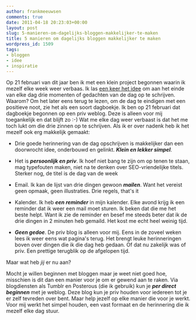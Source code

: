```yaml
---
author: frankmeeuwsen
comments: true
date: 2011-04-18 20:23:03+00:00
layout: post
slug: 5-manieren-om-dagelijks-bloggen-makkelijker-te-maken
title: 5 manieren om dagelijks bloggen makkelijker te maken
wordpress_id: 1509
tags:
- bloggen
- idee
- inspiratie
---
```


Op 21 februari van dit jaar ben ik met een klein project begonnen waarin ik mezelf elke week weer verbaas. Ik las [een keer het idee](http://threehappythings.wordpress.com/) om aan het einde van elke dag drie momenten of gedachten van de dag op te schrijven. Waarom? Om het later eens terug te lezen, om de dag te eindigen met een positieve noot, zie het als een soort dagboekje. Ik ben op 21 februari dat dagboekje begonnen op een priv weblog. Deze is alleen voor mij toegankelijk en dat blijft zo :-) Wat me elke dag weer verbaast is dat het me toch lukt om die drie zinnen op te schrijven. Als ik er over nadenk heb ik het mezelf ook erg makkelijk gemaakt:



	
  * Drie goede herinnering van de dag opschrijven is makkelijker dan een doorwrocht idee, onderbouwd en gelinkt. _**Klein en lekker simpel**_.

	
  * Het is _**persoonlijk en priv**_. Ik hoef niet bang te zijn om op tenen te staan, mag typefouten maken, niet na te denken over SEO-vriendelijke titels. Sterker nog, de titel is de dag van de week

	
  * Email. Ik kan de lijst van drie dingen gewoon _**mailen**_. Want het vereist geen opmaak, geen illustraties. Drie regels, that's it

	
  * Kalender. Ik heb _**een reminder**_ in mijn kalender. Elke avond krijg ik een reminder dat ik weer een mail moet sturen. Ik beken dat die me het beste helpt. Want ik zie de reminder en besef me steeds beter dat ik de drie dingen in 2 minuten heb gemaild. Het kost me echt heel weinig tijd.

	
  * _**Geen gedoe**_. De priv blog is alleen voor mij. Eens in de zoveel weken lees ik weer eens wat pagina's terug. Het brengt leuke herinneringen boven over dingen die ik die dag heb gedaan. Of dat nu zakelijk was of priv. Een prettige terugblik op de afgelopen tijd.


Maar wat heb _jij_ er nu aan?

Mocht je willen beginnen met bloggen maar je weet niet goed hoe, misschien is dit dan een manier voor je om er gewend aan te raken. Via blogdiensten als Tumblr en Posterous (die ik gebruik) kun je _**per direct beginnen**_ met je weblog. Deze blog kun je priv houden voor iedereen tot je er zelf tevreden over bent. Maar help jezelf op elke manier die voor je werkt. Voor mij werkt het simpel houden, een vast formaat en de herinnering die ik mezelf elke dag stuur.
